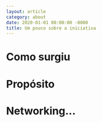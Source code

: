 ```yaml
---
layout: article
category: about
date: 2020-01-01 00:00:00 -0000
title: Um pouco sobre a iniciativa
---
```


# Como surgiu

# Propósito

# Networking...
